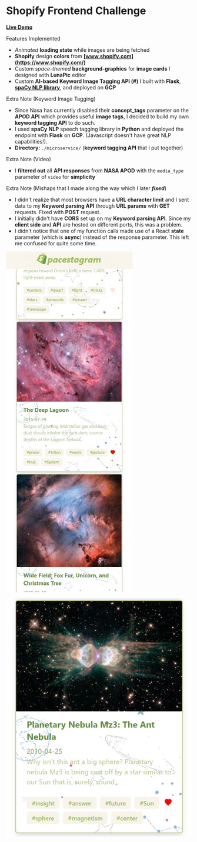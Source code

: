 # Shopify **Frontend** Challenge

**[Live Demo](https://spacestagram-shopify.herokuapp.com/)**


Features Implemented
- *Animated* **loading state** while images are being fetched
- **Shopify** design **colors** from **[www.shopify.com](https://www.shopify.com/)** 
- Custom *space-themed* **background-graphics** for **image cards** I designed with **LunaPic** editor
- Custom **AI-based Keyword Image Tagging API (#)** I built with **Flask**, **[spaCy NLP library](https://spacy.io/usage/linguistic-features)**, and deployed on **GCP**

Extra Note (Keyword Image Tagging)
- Since Nasa has currently disabled their **concept_tags** parameter on the **APOD API** which provides useful **image tags**, I decided to build my own **keyword tagging API** to do such. 
- I used **spaCy** **NLP** speech tagging library in **Python** and deployed the endpoint with **Flask** on **GCP**. (Javascript doesn't have great NLP capabilities!).
- **Directory:** `./microservice/` (**keyword tagging API** that I put together)

Extra Note (Video)
- I **filtered out** all **API responses** from **NASA APOD** with the `media_type` parameter of `video` for **simplicity**

Extra Note (Mishaps that I made along the way which I later ***fixed***)
- I didn't realize that most browsers have a **URL character limit** and I sent data to my **Keyword parsing API** through **URL params** with **GET** requests. Fixed with **POST** request.
- I initially didn't have **CORS** set up on my **Keyword parsing API**. Since my **client side** and **API** are hosted on different ports, this was a problem. 
- I didn't notice that one of my function calls made use of a React **state** parameter (which is **async**) instead of the response parameter. This left me confused for quite some time.

![Screenshot](Spacestagram.JPG)

![Screenshot](Spacestagram2.JPG)



